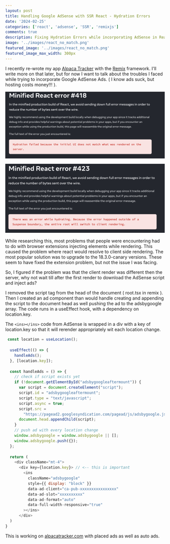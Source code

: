 ```yaml
---
layout: post
title: Handling Google AdSense with SSR React - Hydration Errors
date: '2024-02-25'
categories: ['react', 'adsense', 'SSR', 'remixjs']
comments: true
description: Fixing Hydration Errors while incorporating AdSense in React SSR
image: '../images/react_no_match.png'
featured_image: '../images/react_no_match.png'
featured_image_max_width: 300px
---
```


I recently re-wrote my app [Alpaca Tracker](/alpaca/i-built-this/2018/09/02/alpaca-tracker) with the [Remix](https://remix.run/) framework. I'll write more on that later, but for now I want to talk about the troubles I faced while trying to incorporate Google AdSense Ads. ( I know ads suck, but hosting costs money!!! ).

![Hydration Error](../images/react_no_match.png)

![Hydration Error](../images/react_hydration_error.png)

While researching this, most problems that people were encountering had to do with browser extensions injecting elements while rendering. This caused the problem where react would resolve to client side rendering. The most popular solution was to upgrade to the 18.3.0-canary versions. These seem to have fixed the extension problem, but not the issue I was facing.

So, I figured if the problem was that the client render was different then the server, why not wait till after the first render to download the AdSense script and inject ads?

I removed the script tag from the head of the document ( root.tsx in remix ). Then I created an ad component than would handle creating and appending the script to the document head as well pushing the ad to the adsbygoogle array. The code runs in a useEffect hook, with a dependency on location.key.

The `<ins></ins>` code from AdSense is wrapped in a div with a key of location.key so that it will rerender appropriately wit each location change.

```javascript
 const location = useLocation();

  useEffect(() => {
    handleAds();
  }, [location.key]);

  const handleAds = () => {
    // check if script exists yet
    if (!document.getElementById("adsbygoogleaftermount")) {
      var script = document.createElement("script");
      script.id = "adsbygoogleaftermount";
      script.type = "text/javascript";
      script.async = true;
      script.src =
        "https://pagead2.googlesyndication.com/pagead/js/adsbygoogle.js";
      document.head.appendChild(script);
    }
    // push ad with every location change
    window.adsbygoogle = window.adsbygoogle || [];
    window.adsbygoogle.push({});
  };

  return (
    <div className="mt-4">
      <div key={location.key}> // <-- this is important
        <ins
          className="adsbygoogle"
          style={{ display: "block" }}
          data-ad-client="ca-pub-xxxxxxxxxxxxxxxx"
          data-ad-slot="xxxxxxxxxx"
          data-ad-format="auto"
          data-full-width-responsive="true"
        ></ins>
      </div>
  )
}
```

This is working on [alpacatracker.com](https://alpacatracker.com) with placed ads as well as auto ads.
